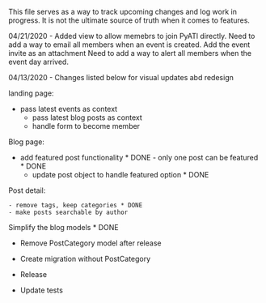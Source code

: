 This file serves as a way to track upcoming changes and log work in progress.
It is not the ultimate source of truth when it comes to features.

04/21/2020 - Added view to allow memebrs to join PyATl directly.
             Need to add a way to email all members when an event is created.
                Add the event invite as an attachment
             Need to add a way to alert all members when the event day arrived.


04/13/2020 - Changes listed below for visual updates abd redesign

landing page:

  - pass latest events as context
	- pass latest blog posts as context
	- handle form to become member
	
Blog page:

  - add featured post functionality * DONE
		- only one post can be featured * DONE
	- update post object to handle featured option * DONE

Post detail:

	- remove tags, keep categories * DONE
	- make posts searchable by author


Simplify the blog models * DONE



- Remove PostCategory model after release
- Create migration without PostCategory
- Release

- Update tests